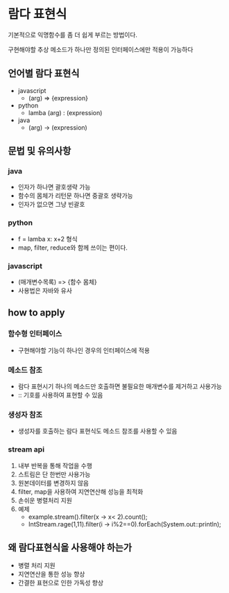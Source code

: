 # 람다 표현식

기본적으로 익명함수를 좀 더 쉽게 부르는 방법이다.

구현해야할 추상 메소드가 하나만 정의된 인터페이스에만 적용이 가능하다

## 언어별 람다 표현식

- javascript
  - (arg) => {expression}
- python
  - lamba (arg) : (expression)
- java
  - (arg) -> (expression)

## 문법 및 유의사항

### java

- 인자가 하나면 괄호생략 가능
- 함수의 몸체가 리턴문 하나면 중괄호 생략가능
- 인자가 없으면 그냥 빈괄호

### python

- f = lamba x: x+2 형식
- map, filter, reduce와 함께 쓰이는 편이다.

### javascript

- (매개변수목록) => {함수 몸체}
- 사용법은 자바와 유사

## how to apply

### 함수형 인터페이스

- 구현해야할 기능이 하나인 경우의 인터페이스에 적용

### 메소드 참조

- 람다 표현시기 하나의 메소드만 호출하면 불필요한 매개변수를 제거하고 사용가능
- :: 기호를 사용하여 표현할 수 있음

### 생성자 참조

- 생성자를 호출하는 람다 표현식도 메소드 참조를 사용할 수 있음

### stream api

1. 내부 반복을 통해 작업을 수행
2. 스트림은 단 한번만 사용가능
3. 원본데이터를 변경하지 않음
4. filter, map을 사용하여 지연연산해 성능을 최적화
5. 손쉬운 병렬처리 지원
6. 예제
   - example.stream().filter(x -> x< 2).count();
   - IntStream.rage(1,11).filter(i -> i%2==0).forEach(System.out::println);

## 왜 람다표현식을 사용해야 하는가

- 병렬 처리 지원
- 지연연산을 통한 성능 향상
- 간결한 표현으로 인한 가독성 향상
